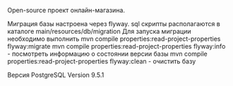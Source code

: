 Open-source проект онлайн-магазина.

Миграция базы настроена через flyway. sql скрипты располагаются в каталоге main/resources/db/migration
Для запуска миграции необходимо выполнить mvn compile properties:read-project-properties flyway:migrate
mvn compile properties:read-project-properties flyway:info - посмотреть информацию о состоянии версии базы
mvn compile properties:read-project-properties flyway:clean - очистить базу

Версия PostgreSQL Version 9.5.1

